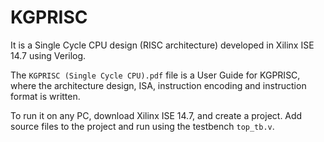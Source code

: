 # KGPRISC

It is a Single Cycle CPU design (RISC architecture) developed in Xilinx ISE 14.7 using Verilog.

The `KGPRISC (Single Cycle CPU).pdf` file is a User Guide for KGPRISC, where the architecture design, ISA, instruction encoding and instruction format is written.

To run it on any PC, download Xilinx ISE 14.7, and create a project. Add source files to the project and run using the testbench `top_tb.v`.
